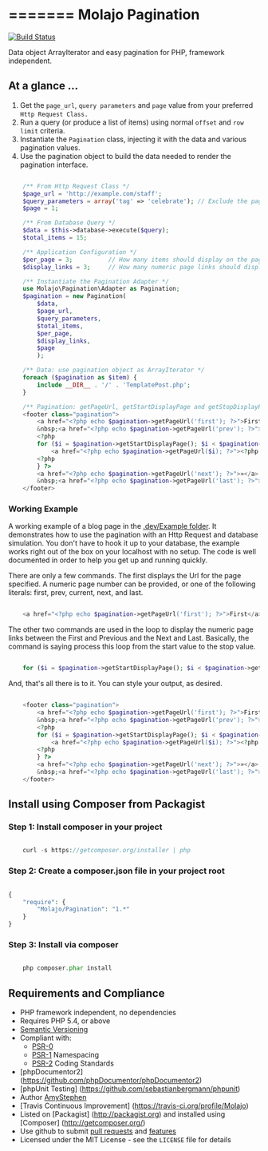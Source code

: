 
=======
Molajo Pagination
=======

[![Build Status](https://travis-ci.org/Molajo/Pagination.png?branch=master)](https://travis-ci.org/Molajo/Pagination)

Data object ArrayIterator and easy pagination for PHP, framework independent.

## At a glance ...

1. Get the `page_url`, `query parameters` and `page` value from your preferred `Http Request Class.`
1. Run a query (or produce a list of items) using normal `offset` and `row limit` criteria.
2. Instantiate the `Pagination` class, injecting it with the data and various pagination values.
3. Use the pagination object to build the data needed to render the pagination interface.

```php

    /** From Http Request Class */
    $page_url = 'http://example.com/staff';
    $query_parameters = array('tag' => 'celebrate'); // Exclude the page parameter
    $page = 1;

    /** From Database Query */
    $data = $this->database->execute($query);
    $total_items = 15;

    /** Application Configuration */
    $per_page = 3;          // How many items should display on the page?
    $display_links = 3;     // How many numeric page links should display in the pagination?

    /** Instantiate the Pagination Adapter */
    use Molajo\Pagination\Adapter as Pagination;
    $pagination = new Pagination(
        $data,
        $page_url,
        $query_parameters,
        $total_items,
        $per_page,
        $display_links,
        $page
        );

    /** Data: use pagination object as ArrayIterator */
    foreach ($pagination as $item) {
        include __DIR__ . '/' . 'TemplatePost.php';
    }

    /** Pagination: getPageUrl, getStartDisplayPage and getStopDisplayPage methods */
    <footer class="pagination">
        <a href="<?php echo $pagination->getPageUrl('first'); ?>">First</a>
        &nbsp;<a href="<?php echo $pagination->getPageUrl('prev'); ?>">«</a>
        <?php
        for ($i = $pagination->getStartDisplayPage(); $i < $pagination->getStopDisplayPage(); $i++) { ?>
            <a href="<?php echo $pagination->getPageUrl($i); ?>"><?php echo $i; ?></a>
        <?php
        } ?>
        <a href="<?php echo $pagination->getPageUrl('next'); ?>">»</a>
        &nbsp;<a href="<?php echo $pagination->getPageUrl('last'); ?>">Last</a>
    </footer>
```


### Working Example

A working example of a blog page in the [.dev/Example folder](https://github.com/Molajo/Pagination/tree/master/.dev/Example).
It demonstrates how to use the pagination with an Http Request and database simulation. You
don't have to hook it up to your database, the example works right out of the box on your
localhost with no setup. The code is well documented in order to help you get up and running
quickly.


There are only a few commands. The first displays the Url for the page specified. A numeric
page number can be provided, or one of the following literals: first, prev, current, next, and last.
```php

    <a href="<?php echo $pagination->getPageUrl('first'); ?>">First</a>
```

The other two commands are used in the loop to display the numeric page links between the
First and Previous and the Next and Last. Basically, the command is saying process this loop
from the start value to the stop value.

```php

    for ($i = $pagination->getStartDisplayPage(); $i < $pagination->getStopDisplayPage(); $i++) {
```

And, that's all there is to it. You can style your output, as desired.

```php

    <footer class="pagination">
        <a href="<?php echo $pagination->getPageUrl('first'); ?>">First</a>
        &nbsp;<a href="<?php echo $pagination->getPageUrl('prev'); ?>">«</a>
        <?php
        for ($i = $pagination->getStartDisplayPage(); $i < $pagination->getStopDisplayPage(); $i++) { ?>
            <a href="<?php echo $pagination->getPageUrl($i); ?>"><?php echo $i; ?></a>
        <?php
        } ?>
        <a href="<?php echo $pagination->getPageUrl('next'); ?>">»</a>
        &nbsp;<a href="<?php echo $pagination->getPageUrl('last'); ?>">Last</a>
    </footer>
```

## Install using Composer from Packagist

### Step 1: Install composer in your project

```php

    curl -s https://getcomposer.org/installer | php
```

### Step 2: Create a **composer.json** file in your project root

```php

{
    "require": {
        "Molajo/Pagination": "1.*"
    }
}
```

### Step 3: Install via composer

```php

    php composer.phar install
```

## Requirements and Compliance
 * PHP framework independent, no dependencies
 * Requires PHP 5.4, or above
 * [Semantic Versioning](http://semver.org/)
 * Compliant with:
    * [PSR-0](https://github.com/php-fig/fig-standards/blob/master/accepted/PSR-0.md)
    * [PSR-1](https://github.com/php-fig/fig-standards/blob/master/accepted/PSR-1-basic-coding-standard.md) Namespacing
    * [PSR-2](https://github.com/php-fig/fig-standards/blob/master/accepted/PSR-2-coding-style-guide.md) Coding Standards
 * [phpDocumentor2] (https://github.com/phpDocumentor/phpDocumentor2)
 * [phpUnit Testing] (https://github.com/sebastianbergmann/phpunit)
 * Author [AmyStephen](http://twitter.com/AmyStephen)
 * [Travis Continuous Improvement] (https://travis-ci.org/profile/Molajo)
 * Listed on [Packagist] (http://packagist.org) and installed using [Composer] (http://getcomposer.org/)
 * Use github to submit [pull requests](https://github.com/Molajo/Pagination/pulls) and [features](https://github.com/Molajo/Pagination/issues)
 * Licensed under the MIT License - see the `LICENSE` file for details
